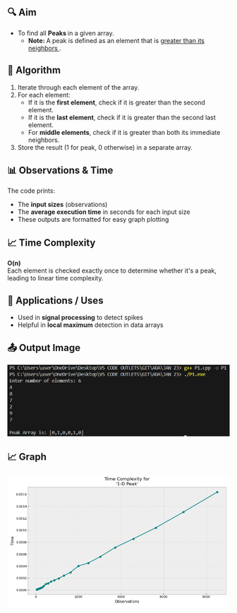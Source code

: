 ## 🔍 Aim
<p>
<ul>
<li> To find all <b> Peaks </b> in a given array.
<ul> <li> <b> Note: </b> A peak is defined as an element that is <u> greater than its neighbors </u>. </li> </ul>
</li>
</ul>
</p>

## 🧠 Algorithm
1. Iterate through each element of the array.
2. For each element:
   - If it is the **first element**, check if it is greater than the second element.
   - If it is the **last element**, check if it is greater than the second last element.
   - For **middle elements**, check if it is greater than both its immediate neighbors.
3. Store the result (1 for peak, 0 otherwise) in a separate array.
<!-- 
4. Measure the runtime for different input sizes and calculate the average over 100 iterations for each size.
5. Output the observation array and time array for plotting time complexity.
-->

## 📊 Observations & Time
The code prints:
- The **input sizes** (observations)
- The **average execution time** in seconds for each input size
- These outputs are formatted for easy graph plotting

## 📈 Time Complexity
**O(n)**  
Each element is checked exactly once to determine whether it's a peak, leading to linear time complexity.

## 🚀 Applications / Uses
- Used in **signal processing** to detect spikes
- Helpful in **local maximum** detection in data arrays
<!-- - Common interview question for practicing array manipulation and algorithm analysis -->

## 📤 Output Image
![Output](OUTPUT%20IMAGES/P1%20%5Bcpp%5D.png "1D Peak Output")

## 📈 Graph
![Time Complexity](OUTPUT%20IMAGES/P1_Graph%20%5BUpdated%5D.png "O(n)")
